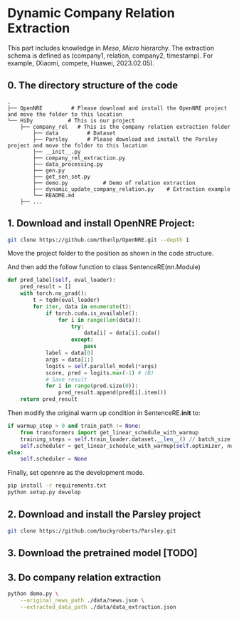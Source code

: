 # Dynamic Company Relation Extraction

This part includes knowledge in $Meso$, $Micro$ hierarchy. The extraction schema is defined as (company1, relation, company2, timestamp). For example, (Xiaomi, compete, Huawei, 2023.02.05).

## 0. The directory structure of the code

```shell
.
├── OpenNRE         # Please download and install the OpenNRE project and move the folder to this location
└── HiDy           # This is our project
    ├── company_rel   # This is the company relation extraction folder
        ├── data         # Dataset
        ├── Parsley      # Please download and install the Parsley project and move the folder to this location
        ├── __init__.py
        ├── company_rel_extraction.py
        ├── data_processing.py
        ├── gen.py
        ├── get_sen_set.py
        ├── demo.py           # Demo of relation extraction
        ├── dynamic_update_company_relation.py    # Extraction example
        └── README.md
    ├── ...
```


## 1. Download and install OpenNRE Project:

```bash
git clone https://github.com/thunlp/OpenNRE.git --depth 1
```

Move the project folder to the position as shown in the code structure.

And then add the follow function to class SentenceRE(nn.Module)

```python
def pred_label(self, eval_loader):
    pred_result = []
    with torch.no_grad():
        t = tqdm(eval_loader)
        for iter, data in enumerate(t):
            if torch.cuda.is_available():
                for i in range(len(data)):
                    try:
                        data[i] = data[i].cuda()
                    except:
                        pass
            label = data[0]
            args = data[1:]        
            logits = self.parallel_model(*args)
            score, pred = logits.max(-1) # (B)
            # Save result
            for i in range(pred.size(0)):
                pred_result.append(pred[i].item())
    return pred_result
```

Then modify the original warm up condition in SentenceRE.__init__ to:

```python
if warmup_step > 0 and train_path != None:
    from transformers import get_linear_schedule_with_warmup
    training_steps = self.train_loader.dataset.__len__() // batch_size * self.max_epoch
    self.scheduler = get_linear_schedule_with_warmup(self.optimizer, num_warmup_steps=warmup_step, num_training_steps=training_steps)
else:
    self.scheduler = None
```

Finally, set opennre as the development mode.

```bash
pip install -r requirements.txt
python setup.py develop
```


## 2. Download and install the Parsley project

```bash
git clone https://github.com/buckyroberts/Parsley.git
```
## 3. Download the pretrained model [TODO]

## 3. Do company relation extraction

```bash
python demo.py \
    --original_news_path ./data/news.json \
    --extracted_data_path ./data/data_extraction.json
```

